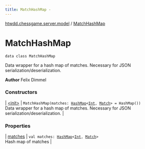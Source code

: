 ```yaml
---
title: MatchHashMap - 
---
```


[htwdd.chessgame.server.model](../index.html) / [MatchHashMap](./index.html)

# MatchHashMap

`data class MatchHashMap`

Data wrapper for a hash map of matches. Necessary for JSON serialization/deserialization.

**Author**
Felix Dimmel

### Constructors

| [&lt;init&gt;](-init-.html) | `MatchHashMap(matches: `[`HashMap`](https://kotlinlang.org/api/latest/jvm/stdlib/kotlin.collections/-hash-map/index.html)`<`[`Int`](https://kotlinlang.org/api/latest/jvm/stdlib/kotlin/-int/index.html)`, `[`Match`](../-match/index.html)`> = HashMap())`<br>Data wrapper for a hash map of matches. Necessary for JSON serialization/deserialization. |

### Properties

| [matches](matches.html) | `val matches: `[`HashMap`](https://kotlinlang.org/api/latest/jvm/stdlib/kotlin.collections/-hash-map/index.html)`<`[`Int`](https://kotlinlang.org/api/latest/jvm/stdlib/kotlin/-int/index.html)`, `[`Match`](../-match/index.html)`>`<br>Hash map of matches |

